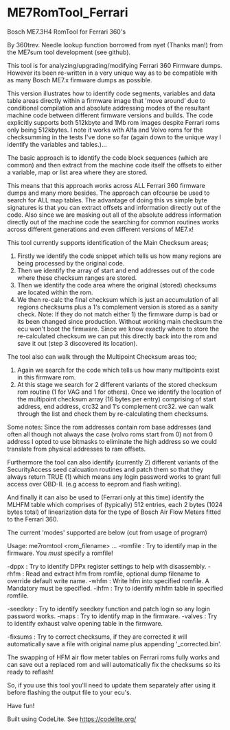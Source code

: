 # ME7RomTool_Ferrari
   Bosch ME7.3H4 RomTool for Ferrari 360's 

   By 360trev. Needle lookup function borrowed from nyet (Thanks man!) from
   the ME7sum tool development (see github).
           
   This tool is for analyzing/upgrading/modifying Ferrari 360 Firmware dumps.
   However its been re-written in a very unique way as to be compatible with
   as many Bosch ME7.x firmware dumps as possible.
   
   This version illustrates how to identify code segments, variables and data 
   table areas directly within a firmware image that 'move around' due to 
   conditional compilation and absolute addressing modes of the resultant
   machine code between different firmware versions and builds. The code explicitly
   supports both 512kbyte and 1Mb rom images despite Ferrari roms only being
   512kbytes. I note it works with Alfa and Volvo roms for the checksumming
   in the tests I've done so far (again down to the unique way I identify the
   variables and tables.)...
   
   The basic approach is to identify the code block sequences (which are common) 
   and then extract from the machine code itself the offsets to either a variable,
   map or list area where they are stored. 
   
   This means that this approach works across ALL Ferrari 360 firmware dumps and
   many more besides. The approach can ofcourse be used to search for ALL map 
   tables. The advantage of doing this vs simple byte signatures is that you can 
   extract offsets and information directly out of the code. Also since we are
   masking out all of the absolute address information directly out of the machine
   code the searching for common routines works across different generations and
   even different versions of ME7.x! 
	
   This tool currently supports identification of the Main Checksum areas;
   1. Firstly we identify the code snippet which tells us how many regions are
   being processed by the original code.
   2. Then we identify the array of start and end addresses out of the code where 
   these checksum ranges are stored.
   3. Then we identify the code area where the original (stored) checksums are
   located within the rom.
   4. We then re-calc the final checksum which is just an accumulation of all 
   regions checksums plus a 1's complement version is stored as a sanity check.
   Note: If they do not match either 1) the firmware dump is bad or its been changed
   since production. Without working main checksum the ecu won't boot the firmware.
   Since we know exactly where to store the re-calculated checksum we can put this
   directly back into the rom and save it out (step 3 discovered its location).
   
   The tool also can walk through the Multipoint Checksum areas too;
   1. Again we search for the code which tells us how many multipoints exist in
   this firmware rom.
   2. At this stage we search for 2 different variants of the stored checksum
   rom routine (1 for VAG and 1 for others). Once we identify the location of the
   multipoint checksum array (16 bytes per entry) comprising of start address,
   end address, crc32 and 1's complement crc32. we can walk through the list
   and check them by re-calculating them checksums.
   
   Some notes: Since the rom addresses contain rom base addresses (and often 
   all though not always the case (volvo roms start from 0) not from 0 address I
   opted to use bitmasks to eliminate the high address so we could translate from
   physical addresses to ram offsets.
   
   Furthermore the tool can also identify (currently 2) different variants of
   the SecurityAccess seed calcuation routines and patch them so that they always
   return TRUE (1) which means any login password works to grant full access over
   OBD-II. (e.g access to eeprom and flash writing).
   
   And finally it can also be used to (Ferrari only at this time) identify the
   MLHFM table which comprises of (typically) 512 entries, each 2 bytes 
   (1024 bytes total) of linearization data for the type of Bosch Air Flow Meters
   fitted to the Ferrari 360.

   The current 'modes' supported are below (cut from usage of program)
  
   Usage: me7romtool <mode> <rom_filename> <extra options> ...
   -romfile : Try to identify map in the firmware. You *must* specify a romfile!

   -dppx    : Try to identify DPPx register settings to help with disassembly.
   -rhfm    : Read and extract hfm from romfile, optional dump filename to override default write name.
   -whfm    : Write hfm into specified romfile. A Mandatory <hfm bin filename> must be specified.
   -ihfm    : Try to identify mlhfm table in specified romfile.

   -seedkey : Try to identify seedkey function and patch login so any login password works.
   -maps    : Try to identify map in the firmware.
   -valves  : Try to identify exhaust valve opening table in the firmware.

   -fixsums : Try to correct checksums, if they are corrected it will automatically save a file with original name plus appending '_corrected.bin'. 
   
   The swapping of HFM air flow meter tables on Ferrari roms fully works
   and can save out a replaced rom and will automatically fix the checksums so its ready to reflash!
   
   So, if you use this tool you'll need to update them separately after
   using it before flashing the output file to your ecu's.
   
   Have fun!
   
   Built using CodeLite.
   See https://codelite.org/

